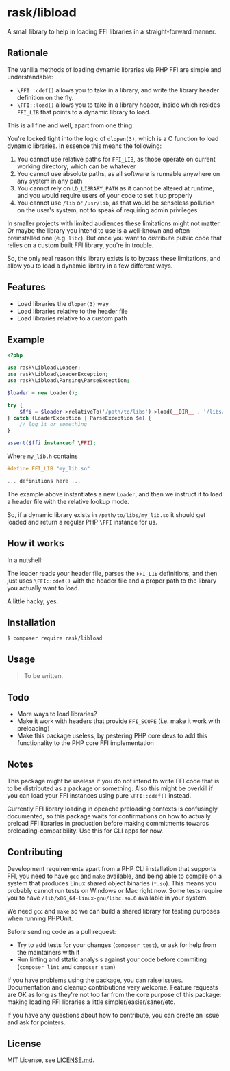 # rask/libload

A small library to help in loading FFI libraries in a straight-forward manner.

## Rationale

The vanilla methods of loading dynamic libraries via PHP FFI are simple and understandable:

-   `\FFI::cdef()` allows you to take in a library, and write the library header definition on the fly.
-   `\FFI::load()` allows you to take in a library header, inside which resides `FFI_LIB` that points to a dynamic library to load.

This is all fine and well, apart from one thing:

You're locked tight into the logic of `dlopen(3)`, which is a C function to load dynamic libraries. In essence this means the following:

1.   You cannot use relative paths for `FFI_LIB`, as those operate on current working directory, which can be whatever
2.   You cannot use absolute paths, as all software is runnable anywhere on any system in any path
3.   You cannot rely on `LD_LIBRARY_PATH` as it cannot be altered at runtime, and you would require users of your code to set it up properly
4.   You cannot use `/lib` or `/usr/lib`, as that would be senseless pollution on the user's system, not to speak of requiring admin privileges

In smaller projects with limited audiences these limitations might not matter. Or maybe the library you intend to use is a well-known and often preinstalled one (e.g. `libc`). But once you want to distribute public code that relies on a custom built FFI library, you're in trouble.

So, the only real reason this library exists is to bypass these limitations, and allow you to load a dynamic library in a few different ways.

## Features

-   Load libraries the `dlopen(3)` way
-   Load libraries relative to the header file
-   Load libraries relative to a custom path

## Example

```php
<?php

use rask\Libload\Loader;
use rask\Libload\LoaderException;
use rask\Libload\Parsing\ParseException;

$loader = new Loader();

try {
    $ffi = $loader->relativeTo('/path/to/libs')->load(__DIR__ . '/libs/my_lib.h');
} catch (LoaderException | ParseException $e) {
    // log it or something
}

assert($ffi instanceof \FFI);
```

Where `my_lib.h` contains

```h
#define FFI_LIB "my_lib.so"

... definitions here ...
```

The example above instantiates a new `Loader`, and then we instruct it to load a header file with the relative lookup mode.

So, if a dynamic library exists in `/path/to/libs/my_lib.so` it should get loaded and return a regular PHP `\FFI` instance for us.

## How it works

In a nutshell:

The loader reads your header file, parses the `FFI_LIB` definitions, and then just uses `\FFI::cdef()` with the header file and a proper path to the library you actually want to load.

A little hacky, yes.

## Installation

    $ composer require rask/libload

## Usage

>   To be written.

## Todo

-   More ways to load libraries?
-   Make it work with headers that provide `FFI_SCOPE` (i.e. make it work with preloading)
-   Make this package useless, by pestering PHP core devs to add this functionality to the PHP core FFI implementation

## Notes

This package might be useless if you do not intend to write FFI code that is to be distributed as a package or something. Also this might be overkill if you can load your FFI instances using pure `\FFI::cdef()` instead.

Currently FFI library loading in opcache preloading contexts is confusingly documented, so this package waits for confirmations on how to actually preload FFI libraries in production before making commitments towards preloading-compatibility. Use this for CLI apps for now.

## Contributing

Development requirements apart from a PHP CLI installation that supports FFI, you need to have `gcc` and `make` available, and being able to compile on a system that produces Linux shared object binaries (`*.so`). This means you probably cannot run tests on Windows or Mac right now. Some tests require you to have `/lib/x86_64-linux-gnu/libc.so.6` available in your system.

We need `gcc` and `make` so we can build a shared library for testing purposes when running PHPUnit.

Before sending code as a pull request:

-   Try to add tests for your changes (`composer test`), or ask for help from the maintainers with it
-   Run linting and sttatic analysis against your code before commiting (`composer lint` and `composer stan`)

If you have problems using the package, you can raise issues. Documentation and cleanup contributions very welcome. Feature requests are OK as long as they're not too far from the core purpose of this package: making loading FFI libraries a little simpler/easier/saner/etc.

If you have any questions about how to contribute, you can create an issue and ask for pointers.

## License

MIT License, see [LICENSE.md](./LICENSE.md).
